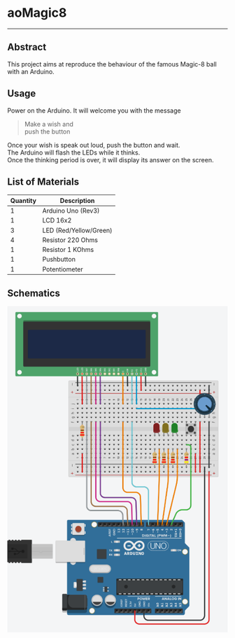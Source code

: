 # aoMagic8

---

## **Abstract**

This project aims at reproduce the behaviour of the famous Magic-8 ball with an Arduino.  


## **Usage**

Power on the Arduino. It will welcome you with the message
> Make a wish and  
> push the button

Once your wish is speak out loud, push the button and wait.  
The Arduino will flash the LEDs while it thinks.  
Once the thinking period is over, it will display its answer on the screen.

## **List of Materials**

| Quantity | Description |
| --- | --- |
| 1 | Arduino Uno (Rev3) |
| 1 | LCD 16x2 |
| 3 | LED (Red/Yellow/Green) |
| 4 | Resistor 220 Ohms |
| 1 | Resistor 1 KOhms |
| 1 | Pushbutton |
| 1 | Potentiometer |


## **Schematics**

![](./schematics.png)